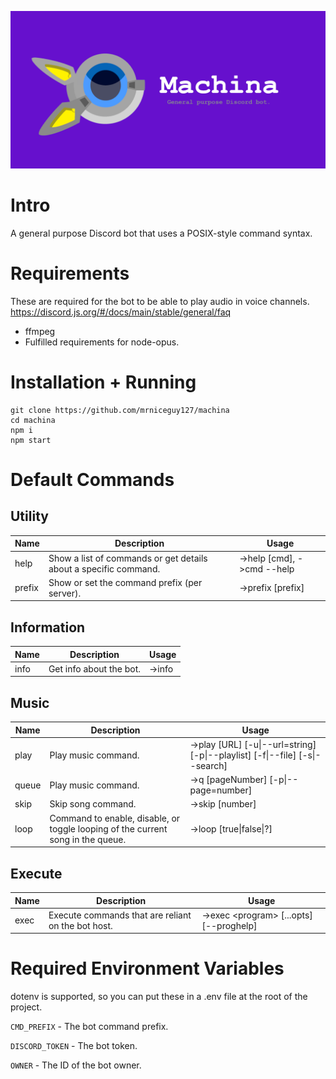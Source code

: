![](readme-assets/banner.png)

# Intro

A general purpose Discord bot that uses a POSIX-style command syntax.

# Requirements

These are required for the bot to be able to play audio in voice channels.
https://discord.js.org/#/docs/main/stable/general/faq

- ffmpeg
- Fulfilled requirements for node-opus.

# Installation + Running

```
git clone https://github.com/mrniceguy127/machina
cd machina
npm i
npm start
```

# Default Commands

## Utility

| Name | Description | Usage |
| --- | -------- | -------- |
| help | Show a list of commands or get details about a specific command. | ->help [cmd], ->cmd --help |
| prefix | Show or set the command prefix (per server). | ->prefix [prefix] |

## Information

| Name | Description | Usage |
| --- | -------- | -------- |
| info | Get info about the bot. | ->info |

## Music

| Name | Description | Usage |
| --- | -------- | -------- |
| play | Play music command. | ->play [URL] [-u\|--url=string] [-p\|--playlist] [-f\|--file] [-s\|--search] |
| queue | Play music command. | ->q [pageNumber] [-p\|--page=number] |
| skip | Skip song command. | ->skip [number] |
| loop | Command to enable, disable, or toggle looping of the current song in the queue. | ->loop [true\|false\|?] |

## Execute

| Name | Description | Usage |
| --- | -------- | -------- |
| exec | Execute commands that are reliant on the bot host. | ->exec \<program\> [...opts] [--proghelp] |

# Required Environment Variables

dotenv is supported, so you can put these in a .env file at the root of the project.

`CMD_PREFIX` - The bot command prefix.

`DISCORD_TOKEN` - The bot token.

`OWNER` - The ID of the bot owner.
